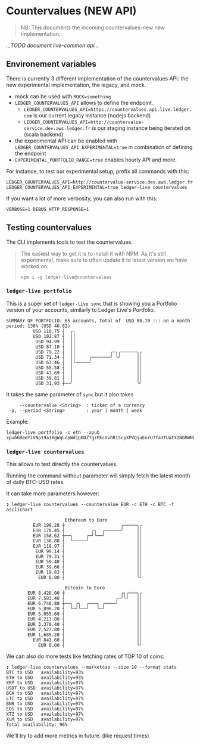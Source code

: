 # Countervalues (NEW API)

> NB: This documents the incoming countervalues-new new implementation.

*...TODO document live-common api...*

## Environement variables

There is currently 3 different implementation of the countervalues API: the new experimental implementation, the legacy, and mock.

- mock can be used with `MOCK=something`
- `LEDGER_COUNTERVALUES_API` allows to define the endpoint.
  - `LEDGER_COUNTERVALUES_API=https://countervalues.api.live.ledger.com` is our current legacy instance (nodejs backend)
  - `LEDGER_COUNTERVALUES_API=http://countervalue-service.dev.aws.ledger.fr` is our staging instance being iterated on (scala backend)
- the experimental API can be enabled with `LEDGER_COUNTERVALUES_API_EXPERIMENTAL=true` in combination of defining the endpoint
- `EXPERIMENTAL_PORTFOLIO_RANGE=true` enables hourly API and more.


For instance, to test our experimental setup, prefix all commands with this:

```
LEDGER_COUNTERVALUES_API=http://countervalue-service.dev.aws.ledger.fr LEDGER_COUNTERVALUES_API_EXPERIMENTAL=true ledger-live countervalues
```

If you want a lot of more verbosity, you can also run with this:

```
VERBOSE=1 DEBUG_HTTP_RESPONSE=1
```

## Testing countervalues

The CLI implements tools to test the countervalues.

> The easiest way to get it is to install it with NPM. As it's still experimental, make sure to often update it to latest version we have worked on:
>
> ```
> npm i -g ledger-live@countervalues
> ``` 



### `ledger-live portfolio`

This is a super set of `ledger-live sync` that is showing you a Portfolio version of your accounts, similarly to Ledger Live's Portfolio.

```
SUMMARY OF PORTFOLIO: 65 accounts, total of  USD 80.70 ::: on a month period: 138% (USD 46.82)
          USD 110.75 ┤  ╭╮
          USD 102.87 ┤  ││
           USD 94.99 ┤  ││
           USD 87.10 ┤  ││
           USD 79.22 ┤  ││             ╭─╮╭──────╮╭
           USD 71.34 ┤  ││     ╭───────╯ ╰╯      ││
           USD 63.46 ┤  │╰─────╯                 ││
           USD 55.58 ┤  │                        ││
           USD 47.69 ┤  │                        ││
           USD 39.81 ┤  │                        ││
           USD 31.93 ┼──╯                        ╰╯
```

It takes the same parameter of `sync` but it also takes

```
     --countervalue <String>  : ticker of a currency
 -p, --period <String>        : year | month | week
 ```

 Example:

```
ledger-live portfolio -c eth --xpub xpub6BemYiVNp19a1XgWqLcpWd1pBDZTgzPEcVvhR15cpXPVQjuEnrU7fa3TUatX2NbRWNkqx51jmyukisqGokHq5dyK5uYcbwQBF7nJyAdpYZy
```


### `ledger-live countervalues`

This allows to test directly the countervalues.

Running the command without parameter will simply fetch the latest month of daily BTC-USD rates.

It can take more parameters however:

```
❯ ledger-live countervalues --countervalue EUR -c ETH -c BTC -f asciichart

                      Ethereum to Euro
          EUR 198.28 ┼                     ╭─────╮╭
          EUR 178.45 ┤          ╭╮  ╭──────╯     ││
          EUR 158.62 ┼──╮     ╭─╯╰──╯            ││
          EUR 138.80 ┤  ╰─────╯                  ││
          EUR 118.97 ┤                           ││
           EUR 99.14 ┤                           ││
           EUR 79.31 ┤                           ││
           EUR 59.48 ┤                           ││
           EUR 39.66 ┤                           ││
           EUR 19.83 ┤                           ││
            EUR 0.00 ┤                           ╰╯

                      Bitcoin to Euro
        EUR 8,426.00 ┼                     ╭╮╭───╮╭
        EUR 7,583.40 ┤                   ╭─╯╰╯   ││
        EUR 6,740.80 ┼──╮ ╭╮  ╭───╮ ╭────╯       ││
        EUR 5,898.20 ┤  ╰─╯╰──╯   ╰─╯            ││
        EUR 5,055.60 ┤                           ││
        EUR 4,213.00 ┤                           ││
        EUR 3,370.40 ┤                           ││
        EUR 2,527.80 ┤                           ││
        EUR 1,685.20 ┤                           ││
          EUR 842.60 ┤                           ││
            EUR 0.00 ┤                           ╰╯
```

We can also do more tests like fetching rates of TOP 10 of coins:

```
❯ ledger-live countervalues --marketcap --size 10 --format stats
BTC to USD   availability=93%
ETH to USD   availability=93%
XRP to USD   availability=97%
USDT to USD  availability=97%
BCH to USD   availability=97%
LTC to USD   availability=97%
BNB to USD   availability=97%
EOS to USD   availability=97%
XTZ to USD   availability=97%
XLM to USD   availability=97%
Total availability: 96%
```

We'll try to add more metrics in future. (like request times)